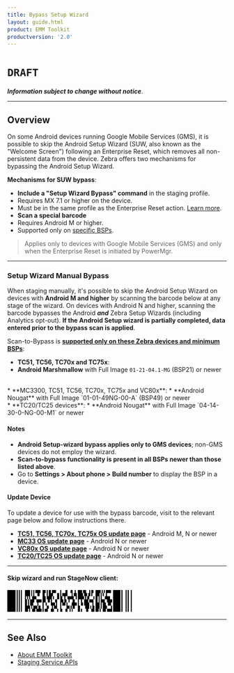 ```yaml
---
title: Bypass Setup Wizard
layout: guide.html
product: EMM Toolkit
productversion: '2.0'
---
```


# `DRAFT`

**_Information subject to change without notice_**. 

-----

## Overview

On some Android devices running Google Mobile Services (GMS), it is possible to skip the Android Setup Wizard (SUW, also known as the "Welcome Screen") following an Enterprise Reset, which removes all non-persistent data from the device. Zebra offers two mechanisms for bypassing the Android Setup Wizard. 

**Mechanisms for SUW bypass**: 

* **Include a "Setup Wizard Bypass" command** in the staging profile. 
 * Requires MX 7.1 or higher on the device. 
 * Must be in the same profile as the Enterprise Reset action. [Learn more](/mx/powermgr/#setup-wizard-bypass). 
* **Scan a special barcode** 
 * Requires Android M or higher.
 * Supported only on [specific BSPs](#supportnotes).

> Applies only to devices with Google Mobile Services (GMS) and only when the Enterprise Reset is initiated by PowerMgr.

-----

### Setup Wizard Manual Bypass

When staging manually, it's possible to skip the Android Setup Wizard on devices with **Android M and higher** by scanning the barcode below at any stage of the wizard. On devices with Android N and higher, scanning the barcode bypasses the Android **_and_** Zebra Setup Wizards (including Analytics opt-out). **If the Android Setup wizard is partially completed, data entered prior to the bypass scan is applied**. 

Scan-to-Bypass is **<u>supported only on these Zebra devices and minimum BSPs</u>**: 

* **TC51, TC56, TC70x and TC75x**:
 * **Android Marshmallow** with Full Image `01-21-04.1-MG` (BSP21) or newer 
<br>
* **MC3300, TC51, TC56, TC70x, TC75x and VC80x**:
 * **Android Nougat** with Full Image `01-01-49NG-00-A` (BSP49) or newer
<br>
* **TC20/TC25 devices**:
 * **Android Nougat** with Full Image `04-14-30-0-NG-00-M1` or newer

#### Notes 
* **Android Setup-wizard bypass applies only to GMS devices**; non-GMS devices do not employ the wizard.
* **Scan-to-bypass functionality is present in all BSPs newer than those listed above**.
* Go to **Settings > About phone > Build number** to display the BSP in a device.

#### Update Device
To update a device for use with the bypass barcode, visit to the relevant page below and follow instructions there. 

* **[TC51, TC56, TC70x, TC75x OS update page](https://www.zebra.com/us/en/support-downloads/software/operating-system/tc70-operating-system-gms.html)** - Android M, N or newer
* **[MC33 OS update page](https://www.zebra.com/us/en/support-downloads/mobile-computers/handheld/mc3300.html)** - Android N or newer
* **[VC80x OS update page](https://www.zebra.com/us/en/support-downloads/mobile-computers/vehicle-mounted/vc80x.html)** - Android N or newer
* **[TC20/TC25 OS update page](https://www.zebra.com/us/en/support-downloads/mobile-computers/handheld/tc20.html)** - Android N or newer

-----

#### Skip wizard and run StageNow client:

<img style="height:50px" src="skip_suw_and_run_sn.png"/>
<br>

-----

## See Also

* [About EMM Toolkit](../about)
* [Staging Service APIs](../api)